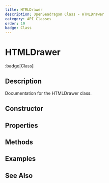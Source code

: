 ```yaml
---
title: HTMLDrawer
description: OpenSeadragon Class - HTMLDrawer
category: API Classes
order: 19
badge: Class
---
```


# HTMLDrawer

:badge[Class]

## Description

Documentation for the HTMLDrawer class.

## Constructor

## Properties

## Methods

## Examples

## See Also

